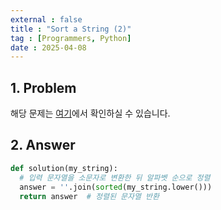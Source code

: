 ```yaml
---
external : false
title : "Sort a String (2)"
tag : [Programmers, Python]
date : 2025-04-08
---
```


## 1. Problem

해당 문제는 [여기](https://school.programmers.co.kr/learn/courses/30/lessons/120911)에서 확인하실 수 있습니다.

## 2. Answer

```python
def solution(my_string):
  # 입력 문자열을 소문자로 변환한 뒤 알파벳 순으로 정렬
  answer = ''.join(sorted(my_string.lower()))
  return answer  # 정렬된 문자열 반환
```
